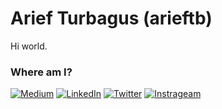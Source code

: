 # Arief Turbagus (arieftb)

Hi world.




### Where am I? 
<p align="left">
    <a href="https://medium.com/@arieftb22" target="_blank"><img src="https://img.shields.io/badge/Medium--_.svg?style=social&logo=medium" alt="Medium"></a> 
    <a href="https://www.linkedin.com/in/arieftb" target="_blank"><img src="https://img.shields.io/badge/LinkedIn--_.svg?style=social&logo=linkedin" alt="LinkedIn"></a>
    <a href="https://twitter.com/arieftb22" target="_blank"><img src="https://img.shields.io/twitter/follow/TerryTangYuan?label=Twitter&style=social" alt="Twitter"></a>
    <a href="https://www.instagram.com/in/arieftb" target="_blank_"><img src="https://img.shields.io/badge/Instagram--_.svg?style=social&logo=instagram" alt="Instrageam"></a>
</p>